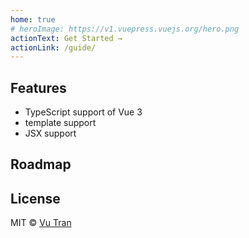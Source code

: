 ```yaml
---
home: true
# heroImage: https://v1.vuepress.vuejs.org/hero.png
actionText: Get Started →
actionLink: /guide/
---
```


<!-- #  Easy and beautiful charts with Chart.js and Vue.js -->
<!-- Build fast, responsive Vue sites with Bootstrap -->

<!-- SuperBVue UI, powered by [Bootstrap v5](https://getbootstrap.com/). -->

<!-- This doc is under WIP. You can [open an issue](https://github.com/superbvue/superbvue-docs/issues/new) for bugs or feature requests. -->

## Features
- TypeScript support of Vue 3
- template support
- JSX support

## Roadmap

## License
MIT © [Vu Tran](https://github.com/vutran6853)
